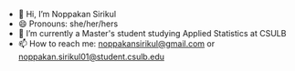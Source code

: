 - 👋 Hi, I’m Noppakan Sirikul
- 😄 Pronouns: she/her/hers
- 🌱 I’m currently a Master's student studying Applied Statistics at CSULB
- 📫 How to reach me: noppakansirikul@gmail.com or noppakan.sirikul01@student.csulb.edu

<!---
noppakansirikul/noppakansirikul is a ✨ special ✨ repository because its `README.md` (this file) appears on your GitHub profile.
You can click the Preview link to take a look at your changes.
--->
